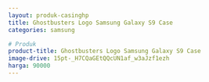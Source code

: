 ```yaml
---
layout: produk-casinghp
title: Ghostbusters Logo Samsung Galaxy S9 Case
categories: samsung

# Produk
product-title: Ghostbusters Logo Samsung Galaxy S9 Case
image-drive: 15pt-_H7CQaGEtQQcUN1af_w3aJzf1ezh
harga: 90000
---
```

